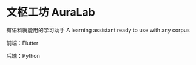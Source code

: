 # 文枢工坊 AuraLab

有语料就能用的学习助手
A learning assistant ready to use with any corpus

前端：Flutter

后端：Python